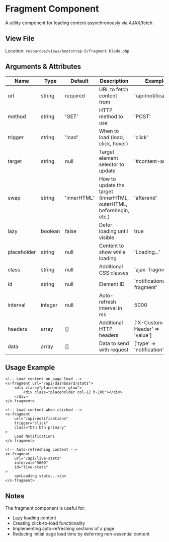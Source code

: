 # Fragment Component

A utility component for loading content asynchronously via AJAX/fetch.

## View File

Location: `resources/views/bootstrap-5/fragment.blade.php`

## Arguments & Attributes

| Name | Type | Default | Description | Example |
|------|------|---------|-------------|---------|
| url | string | required | URL to fetch content from | '/api/notifications' |
| method | string | 'GET' | HTTP method to use | 'POST' |
| trigger | string | 'load' | When to load (load, click, hover) | 'click' |
| target | string | null | Target element selector to update | '#content-area' |
| swap | string | 'innerHTML' | How to update the target (innerHTML, outerHTML, beforebegin, etc.) | 'afterend' |
| lazy | boolean | false | Defer loading until visible | true |
| placeholder | string | null | Content to show while loading | 'Loading...' |
| class | string | null | Additional CSS classes | 'ajax-fragment' |
| id | string | null | Element ID | 'notifications-fragment' |
| interval | integer | null | Auto-refresh interval in ms | 5000 |
| headers | array | [] | Additional HTTP headers | ['X-Custom-Header' => 'value'] |
| data | array | [] | Data to send with request | ['type' => 'notification'] |

## Usage Example

```blade
<!-- Load content on page load -->
<x-fragment url="/api/dashboard/stats">
    <div class="placeholder-glow">
        <div class="placeholder col-12 h-100"></div>
    </div>
</x-fragment>

<!-- Load content when clicked -->
<x-fragment 
    url="/api/notifications" 
    trigger="click" 
    class="btn btn-primary"
>
    Load Notifications
</x-fragment>

<!-- Auto-refreshing content -->
<x-fragment 
    url="/api/live-stats" 
    interval="5000"
    id="live-stats"
>
    <p>Loading stats...</p>
</x-fragment>
```

## Notes

The fragment component is useful for:
- Lazy loading content
- Creating click-to-load functionality
- Implementing auto-refreshing sections of a page
- Reducing initial page load time by deferring non-essential content
